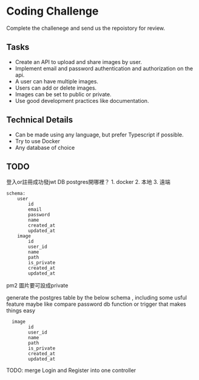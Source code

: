 # Coding Challenge

Complete the challenege and send us the repoistory for review.

## Tasks
- Create an API to upload and share images by user.
- Implement email and password authentication and authorization on the api.
- A user can have multiple images.
- Users can add or delete images.
- Images can be set to public or private.
- Use good development practices like documentation.

## Technical Details
- Can be made using any language, but prefer Typescript if possible.
- Try to use Docker
- Any database of choice



## TODO
登入or註冊成功發jwt
DB
    postgres開哪裡？
        1. docker 
        2. 本地
        3. 遠端

    schema:
        user
            id
            email
            password
            name
            created_at
            updated_at
        image
            id
            user_id
            name
            path
            is_private
            created_at
            updated_at

pm2
圖片要可設成private


generate the postgres table by the below schema , including some usful feature maybe like compare password db function or trigger that makes things easy

      image
            id
            user_id
            name
            path
            is_private
            created_at
            updated_at


TODO: merge Login and Register into one controller